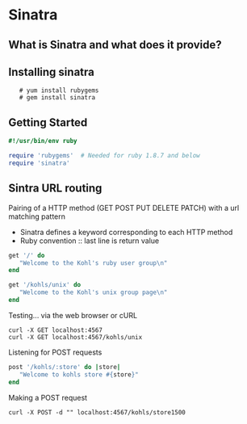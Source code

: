 # Sinatra 

## What is Sinatra and what does it provide?

## Installing sinatra
```shell
   # yum install rubygems
   # gem install sinatra
```

## Getting Started

```ruby
#!/usr/bin/env ruby

require 'rubygems'  # Needed for ruby 1.8.7 and below
require 'sinatra'  
```

## Sintra URL routing

Pairing of a HTTP method (GET POST PUT DELETE PATCH)
with a url matching pattern

* Sinatra defines a keyword corresponding to each HTTP method
* Ruby convention :: last line is return value

```ruby
get '/' do
   "Welcome to the Kohl's ruby user group\n"
end

get '/kohls/unix' do
   "Welcome to the Kohl's unix group page\n"
end
```

Testing... via the web browser or cURL

```shell
curl -X GET localhost:4567
curl -X GET localhost:4567/kohls/unix
```

Listening for POST requests

```ruby
post '/kohls/:store' do |store|
   "Welcome to kohls store #{store}"
end
```

Making a POST request

```shell
curl -X POST -d "" localhost:4567/kohls/store1500
```

